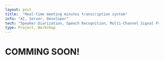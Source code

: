 ```yaml
---
layout: post
title:  "Real-time meeting minutes transcription system"
info: "AI, Server, Developer"
tech: "Speaker Diarization, Speech Recognition, Multi-Channel Signal Processing"
type: Project, Workshop
---
```

<!-- 
## Description


## Tech
'*' : tech I focus on


## My job -->

# COMMING SOON!